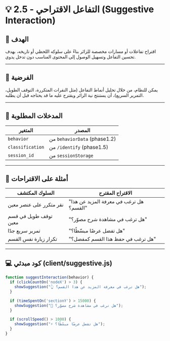 # 💡 2.5 - التفاعل الاقتراحي (Suggestive Interaction)

## 🎯 الهدف
اقتراح تفاعلات أو مسارات مخصصة للزائر بناءً على سلوكه اللحظي أو تاريخه، بهدف تحسين التفاعل وتسهيل الوصول إلى المحتوى المناسب دون تدخل يدوي.

---

## 🧠 الفرضية
يمكن للنظام، من خلال تحليل أنماط التفاعل (مثل النقرات المتكررة، التوقف الطويل، التمرير السريع)، أن يستنتج نية الزائر ويقترح عليه ما قد يحتاجه قبل أن يطلبه.

---

## 🧩 المدخلات المطلوبة

| المتغير         | المصدر                         |
|------------------|--------------------------------|
| `behavior`       | من `behaviorData` (phase1.2)   |
| `classification` | من `/identify` (phase1.5)      |
| `session_id`     | من `sessionStorage`            |

---

## 💬 أمثلة على الاقتراحات

| السلوك المكتشف                  | الاقتراح المقترح                            |
|----------------------------------|----------------------------------------------|
| نقر متكرر على عنصر معين         | "هل ترغب في معرفة المزيد عن هذا القسم؟"     |
| توقف طويل في قسم معين           | "هل ترغب في مشاهدة شرح مصوّر؟"              |
| تمرير سريع جدًا                 | "هل تفضل عرضًا مبسّطًا؟"                     |
| تكرار زيارة نفس القسم           | "هل ترغب في حفظ هذا القسم كمفضل؟"           |

---

## 💻 كود مبدئي (client/suggestive.js)

```js
function suggestInteraction(behavior) {
  if (clickCountOn('nodeX') > 3) {
    showSuggestion("👆 هل ترغب في معرفة المزيد عن هذا القسم؟");
  }

  if (timeSpentOn('sectionY') > 15000) {
    showSuggestion("🎥 هل ترغب في مشاهدة شرح مصوّر؟");
  }

  if (scrollSpeed() > 1000) {
    showSuggestion("⚡ هل تفضل عرضًا مبسّطًا؟");
  }
}
